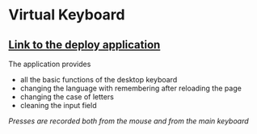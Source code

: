 # Virtual Keyboard
## <strong>[Link to the deploy application](https://inq666.github.io/virtual-keyboard/)</strong>

The application provides
 * all the basic functions of the desktop keyboard
 * changing the language with remembering after reloading the page
 * changing the case of letters
 * cleaning the input field 
 
 *Presses are recorded both from the mouse and from the main keyboard*
